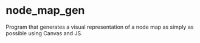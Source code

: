 # node_map_gen
Program that generates a visual representation of a node map as simply as possible using Canvas and JS.
